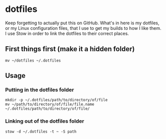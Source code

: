 # dotfiles
Keep forgetting to actually put this on GitHub. What's in here is my dotfiles, or my Linux configuration files, that I use to get my builds to how I like them. I use Stow in order to link the dotfiles to their correct places. 

## First things first (make it a hidden folder)
`mv ~/dotfiles ~/.dotfiles` 

## Usage 
### Putting in the dotfiles folder
```
mkdir -p ~/.dotfiles/path/to/directory/of/file
mv ~/path/to/directory/of/file/file.name ~/.dotfiles/path/to/directory/of/file/
```

### Linking out of the dotfiles folder
`stow -d ~/.dotfiles -t ~ -S path`